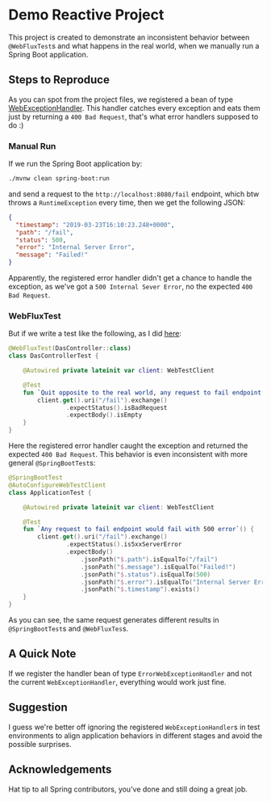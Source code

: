 # Demo Reactive Project
This project is created to demonstrate an inconsistent behavior between `@WebFluxTest`s and what happens in the real world, 
when we manually run a Spring Boot application.

## Steps to Reproduce
As you can spot from the project files, we registered a bean of type 
[WebExceptionHandler](/src/main/kotlin/me/alidg/flux/web/CustomExceptionHandler.kt). This handler catches every exception and eats them
just by returning a `400 Bad Request`, that's what error handlers supposed to do :)

### Manual Run
If we run the Spring Boot application by:
```bash
./mvnw clean spring-boot:run
```
and send a request to the `http://localhost:8080/fail` endpoint, which btw throws a `RuntimeException` every time, then
we get the following JSON:
```json
{
  "timestamp": "2019-03-23T16:10:23.248+0000",
  "path": "/fail",
  "status": 500,
  "error": "Internal Server Error",
  "message": "Failed!"
}
```
Apparently, the registered error handler didn't get a chance to handle the exception, as we've got a `500 Internal Sever Error`,
no the expected `400 Bad Request`.

### WebFluxTest
But if we write a test like the following, as I did [here](/src/test/kotlin/me/alidg/flux/web/DasControllerTest.kt):
```kotlin
@WebFluxTest(DasController::class)
class DasControllerTest {

    @Autowired private lateinit var client: WebTestClient

    @Test
    fun `Quit opposite to the real world, any request to fail endpoint returns 400 Bad Request`() {
        client.get().uri("/fail").exchange()
                .expectStatus().isBadRequest
                .expectBody().isEmpty
    }
}
```
Here the registered error handler caught the exception and returned the expected `400 Bad Request`. This behavior is even
inconsistent with more general `@SpringBootTest`s:
```kotlin
@SpringBootTest
@AutoConfigureWebTestClient
class ApplicationTest {

    @Autowired private lateinit var client: WebTestClient

    @Test
    fun `Any request to fail endpoint would fail with 500 error`() {
        client.get().uri("/fail").exchange()
                .expectStatus().is5xxServerError
                .expectBody()
                    .jsonPath("$.path").isEqualTo("/fail")
                    .jsonPath("$.message").isEqualTo("Failed!")
                    .jsonPath("$.status").isEqualTo(500)
                    .jsonPath("$.error").isEqualTo("Internal Server Error")
                    .jsonPath("$.timestamp").exists()
    }
}
```
As you can see, the same request generates different results in `@SpringBootTest`s and `@WebFluxTes`s.
## A Quick Note
If we register the handler bean of type `ErrorWebExceptionHandler` and not the current `WebExceptionHandler`, everything
would work just fine.

## Suggestion
I guess we're better off ignoring the registered `WebExceptionHandler`s in test environments to align application behaviors
in different stages and avoid the possible surprises.

## Acknowledgements
Hat tip to all Spring contributors, you've done and still doing a great job.